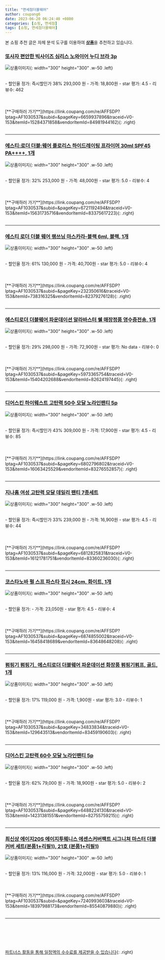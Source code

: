 ```yaml
---
title: "면세점더블웨어"
author: coupang6
date: 2023-06-20 06:24:40 +0800
categories: [쇼핑, 면세점]
tags: [쇼핑, 면세점더블웨어]
---
```


본 쇼핑 추천 글은 자체 분석 도구를 이용하여 [**상품**](https://link.coupang.com/a/bao1ui)을 추천하고 있습니다.

### [또사자 편안한 빅사이즈 심리스 노와이어 누디 브라 3p](https://link.coupang.com/re/AFFSDP?lptag=AF1030537&subid=&pageKey=6659937896&traceid=V0-153&itemId=15284371858&vendorItemId=84981944162)

![상품이미지](https://thumbnail8.coupangcdn.com/thumbnails/remote/230x230ex/image/vendor_inventory/bafe/7a83d4b8a991eea135daf0a32e66ce719e86b2394fa2e23023e34be91334.png){: width="300" height="300" .w-50 .left}


<br>
- 할인율 정가: 즉시할인가 38%  293,000   원
- 가격: 18,800원
- star 평가: 4.5
- 리뷰수: 462
<br>
<br>
<br>
<br>
[**구매하러 가기**](https://link.coupang.com/re/AFFSDP?lptag=AF1030537&subid=&pageKey=6659937896&traceid=V0-153&itemId=15284371858&vendorItemId=84981944162){: .right}
<br>
<br>

---

### [에스티:로더 더블:웨어 플로리스 하이드레이팅 프라이머 30ml SPF45 PA++++, 1개](https://link.coupang.com/re/AFFSDP?lptag=AF1030537&subid=&pageKey=6721192494&traceid=V0-153&itemId=15631735716&vendorItemId=83375617223)

![상품이미지](https://thumbnail8.coupangcdn.com/thumbnails/remote/230x230ex/image/vendor_inventory/8711/d33d27b4c20e677476c605c01bff8a36dcba8f30dd69e2443417b909c6cb.jpg){: width="300" height="300" .w-50 .left}


<br>
- 할인율 정가: 32%  253,000   원
- 가격: 48,000원
- star 평가: 5.0
- 리뷰수: 4
<br>
<br>
<br>
<br>
[**구매하러 가기**](https://link.coupang.com/re/AFFSDP?lptag=AF1030537&subid=&pageKey=6721192494&traceid=V0-153&itemId=15631735716&vendorItemId=83375617223){: .right}
<br>
<br>

---

### [에스티 로더 더블 웨어 랭쓰닝 마스카라-블랙 6ml, 블랙, 1개](https://link.coupang.com/re/AFFSDP?lptag=AF1030537&subid=&pageKey=232350616&traceid=V0-153&itemId=738316325&vendorItemId=82379276128)

![상품이미지](https://thumbnail10.coupangcdn.com/thumbnails/remote/230x230ex/image/vendor_inventory/a16e/63fc7c9e8a0541c1ce5913aeaadf8d8e447e22f44f38a96771962528f333.jpg){: width="300" height="300" .w-50 .left}


<br>
- 할인율 정가: 61%  130,000   원
- 가격: 40,700원
- star 평가: 5.0
- 리뷰수: 4
<br>
<br>
<br>
<br>
[**구매하러 가기**](https://link.coupang.com/re/AFFSDP?lptag=AF1030537&subid=&pageKey=232350616&traceid=V0-153&itemId=738316325&vendorItemId=82379276128){: .right}
<br>
<br>

---

### [에스티로더 더블웨어 파운데이션 알라바스터 쉘 매장정품 영수증전송, 1개](https://link.coupang.com/re/AFFSDP?lptag=AF1030537&subid=&pageKey=5973365754&traceid=V0-153&itemId=15404202688&vendorItemId=82624197445)

![상품이미지](https://thumbnail9.coupangcdn.com/thumbnails/remote/230x230ex/image/vendor_inventory/fd4c/a7f414a35564dfacb15ac73dbbbb565ba45a05b0de1106d07daf989157d3.png){: width="300" height="300" .w-50 .left}


<br>
- 할인율 정가: 29%  298,000   원
- 가격: 72,900원
- star 평가: No data
- 리뷰수: 0
<br>
<br>
<br>
<br>
[**구매하러 가기**](https://link.coupang.com/re/AFFSDP?lptag=AF1030537&subid=&pageKey=5973365754&traceid=V0-153&itemId=15404202688&vendorItemId=82624197445){: .right}
<br>
<br>

---

### [디어스킨 하이웨스트 고탄력 50수 모달 노라인팬티 5p](https://link.coupang.com/re/AFFSDP?lptag=AF1030537&subid=&pageKey=6802796802&traceid=V0-153&itemId=16063425529&vendorItemId=83276552857)

![상품이미지](https://thumbnail9.coupangcdn.com/thumbnails/remote/230x230ex/image/vendor_inventory/bb97/2c506d90a55a9cd1b714cfed81256cb557b2c0d1a6dd9847858e883138e0.png){: width="300" height="300" .w-50 .left}


<br>
- 할인율 정가: 즉시할인가 43%  309,000   원
- 가격: 17,900원
- star 평가: 4.5
- 리뷰수: 85
<br>
<br>
<br>
<br>
[**구매하러 가기**](https://link.coupang.com/re/AFFSDP?lptag=AF1030537&subid=&pageKey=6802796802&traceid=V0-153&itemId=16063425529&vendorItemId=83276552857){: .right}
<br>
<br>

---

### [지나홈 여성 고탄력 모달 데일리 팬티 7종세트](https://link.coupang.com/re/AFFSDP?lptag=AF1030537&subid=&pageKey=6812825831&traceid=V0-153&itemId=16121781751&vendorItemId=83360236030)

![상품이미지](https://thumbnail10.coupangcdn.com/thumbnails/remote/230x230ex/image/vendor_inventory/bcd1/bb178f09b1dcd28554c2f26794dbab29d69722b1736e3b8fd730659de6cd.jpg){: width="300" height="300" .w-50 .left}


<br>
- 할인율 정가: 즉시할인가 33%  239,000   원
- 가격: 16,900원
- star 평가: 4.5
- 리뷰수: 44
<br>
<br>
<br>
<br>
[**구매하러 가기**](https://link.coupang.com/re/AFFSDP?lptag=AF1030537&subid=&pageKey=6812825831&traceid=V0-153&itemId=16121781751&vendorItemId=83360236030){: .right}
<br>
<br>

---

### [코스타노바 펄 스프 파스타 접시 24cm, 화이트, 1개](https://link.coupang.com/re/AFFSDP?lptag=AF1030537&subid=&pageKey=6874855002&traceid=V0-153&itemId=16458418689&vendorItemId=83648648208)

![상품이미지](https://thumbnail6.coupangcdn.com/thumbnails/remote/230x230ex/image/retail/images/3054871822170068-c3e8fc13-82d5-4e95-bb52-f8d8d70fe044.jpg){: width="300" height="300" .w-50 .left}


<br>
- 할인율 정가: 
- 가격: 23,050원
- star 평가: 4.5
- 리뷰수: 4
<br>
<br>
<br>
<br>
[**구매하러 가기**](https://link.coupang.com/re/AFFSDP?lptag=AF1030537&subid=&pageKey=6874855002&traceid=V0-153&itemId=16458418689&vendorItemId=83648648208){: .right}
<br>
<br>

---

### [펌핑기 펌핑기_ 에스티로더 더블웨어 파운데이션 화장품 펌핑기펌프, 골드, 1개](https://link.coupang.com/re/AFFSDP?lptag=AF1030537&subid=&pageKey=34833834&traceid=V0-153&itemId=129643513&vendorItemId=83459190603)

![상품이미지](https://thumbnail7.coupangcdn.com/thumbnails/remote/230x230ex/image/vendor_inventory/6ffb/0368aa293a5d6d0c4f018037f4a8da6e9ccea500286d34346aed9548408b.jpg){: width="300" height="300" .w-50 .left}


<br>
- 할인율 정가: 17%  119,000   원
- 가격: 1,900원
- star 평가: 3.0
- 리뷰수: 1
<br>
<br>
<br>
<br>
[**구매하러 가기**](https://link.coupang.com/re/AFFSDP?lptag=AF1030537&subid=&pageKey=34833834&traceid=V0-153&itemId=129643513&vendorItemId=83459190603){: .right}
<br>
<br>

---

### [디어스킨 고탄력 60수 모달 노라인팬티 5p](https://link.coupang.com/re/AFFSDP?lptag=AF1030537&subid=&pageKey=6488224130&traceid=V0-153&itemId=14231381551&vendorItemId=82755759215)

![상품이미지](https://thumbnail7.coupangcdn.com/thumbnails/remote/230x230ex/image/vendor_inventory/bc09/b8a21f755aa691854a6e01aa0d39d50d3220d96c60a76825a0160da55f6c.png){: width="300" height="300" .w-50 .left}


<br>
- 할인율 정가: 62%  79,000   원
- 가격: 18,900원
- star 평가: 5.0
- 리뷰수: 2
<br>
<br>
<br>
<br>
[**구매하러 가기**](https://link.coupang.com/re/AFFSDP?lptag=AF1030537&subid=&pageKey=6488224130&traceid=V0-153&itemId=14231381551&vendorItemId=82755759215){: .right}
<br>
<br>

---

### [최신상 에이지20S 에이지투웨니스 에센스커버팩트 시그니쳐 마스터 더블 커버 세트(본품1+리필1), 21호 (본품1+리필1)](https://link.coupang.com/re/AFFSDP?lptag=AF1030537&subid=&pageKey=7240993603&traceid=V0-153&itemId=18397988173&vendorItemId=85540879880)

![상품이미지](https://thumbnail6.coupangcdn.com/thumbnails/remote/230x230ex/image/vendor_inventory/e61c/183b349477aec3917bf8f5c2c63ce30603ae6721ef64a22f8565bcb01e7d.jpg){: width="300" height="300" .w-50 .left}


<br>
- 할인율 정가: 13%  116,000   원
- 가격: 32,000원
- star 평가: 5.0
- 리뷰수: 1
<br>
<br>
<br>
<br>
[**구매하러 가기**](https://link.coupang.com/re/AFFSDP?lptag=AF1030537&subid=&pageKey=7240993603&traceid=V0-153&itemId=18397988173&vendorItemId=85540879880){: .right}
<br>
<br>

---
<br><br><br><br><br> [파트너스 활동을 통해 일정액의 수수료를 제공받을 수 있습니다](https://link.coupang.com/a/bao1ui){: .right}
